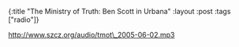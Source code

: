 {:title "The Ministry of Truth: Ben Scott in Urbana"
:layout :post
:tags  ["radio"]}

<http://www.szcz.org/audio/tmot\_2005-06-02.mp3>

